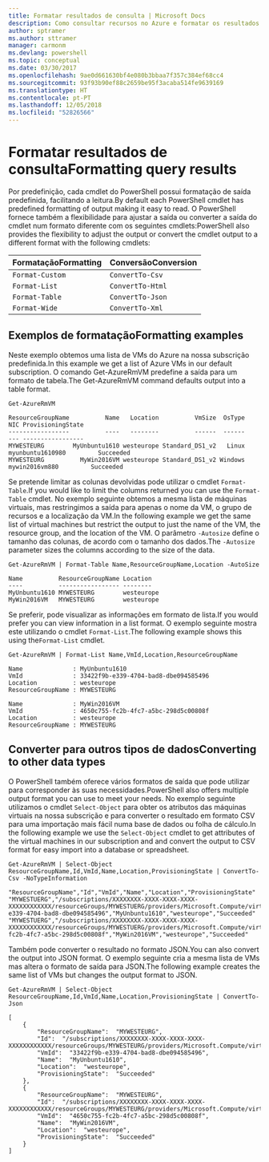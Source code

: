 ```yaml
---
title: Formatar resultados de consulta | Microsoft Docs
description: Como consultar recursos no Azure e formatar os resultados.
author: sptramer
ms.author: sttramer
manager: carmonm
ms.devlang: powershell
ms.topic: conceptual
ms.date: 03/30/2017
ms.openlocfilehash: 9ae0d661630bf4e080b3bbaa7f357c384ef68cc4
ms.sourcegitcommit: 93f93b90ef88c2659be95f3acaba514fe9639169
ms.translationtype: HT
ms.contentlocale: pt-PT
ms.lasthandoff: 12/05/2018
ms.locfileid: "52826566"
---
```

# <a name="formatting-query-results"></a><span data-ttu-id="d7f5d-103">Formatar resultados de consulta</span><span class="sxs-lookup"><span data-stu-id="d7f5d-103">Formatting query results</span></span>

<span data-ttu-id="d7f5d-104">Por predefinição, cada cmdlet do PowerShell possui formatação de saída predefinida, facilitando a leitura.</span><span class="sxs-lookup"><span data-stu-id="d7f5d-104">By default each PowerShell cmdlet has predefined formatting of output making it easy to read.</span></span>  <span data-ttu-id="d7f5d-105">O PowerShell fornece também a flexibilidade para ajustar a saída ou converter a saída do cmdlet num formato diferente com os seguintes cmdlets:</span><span class="sxs-lookup"><span data-stu-id="d7f5d-105">PowerShell also provides the flexibility to adjust the output or convert the cmdlet output to a different format with the following cmdlets:</span></span>

| <span data-ttu-id="d7f5d-106">Formatação</span><span class="sxs-lookup"><span data-stu-id="d7f5d-106">Formatting</span></span>      | <span data-ttu-id="d7f5d-107">Conversão</span><span class="sxs-lookup"><span data-stu-id="d7f5d-107">Conversion</span></span>       |
|-----------------|------------------|
| `Format-Custom` | `ConvertTo-Csv`  |
| `Format-List`   | `ConvertTo-Html` |
| `Format-Table`  | `ConvertTo-Json` |
| `Format-Wide`   | `ConvertTo-Xml`  |

## <a name="formatting-examples"></a><span data-ttu-id="d7f5d-108">Exemplos de formatação</span><span class="sxs-lookup"><span data-stu-id="d7f5d-108">Formatting examples</span></span>

<span data-ttu-id="d7f5d-109">Neste exemplo obtemos uma lista de VMs do Azure na nossa subscrição predefinida.</span><span class="sxs-lookup"><span data-stu-id="d7f5d-109">In this example we get a list of Azure VMs in our default subscription.</span></span>  <span data-ttu-id="d7f5d-110">O comando Get-AzureRmVM predefine a saída para um formato de tabela.</span><span class="sxs-lookup"><span data-stu-id="d7f5d-110">The Get-AzureRmVM command defaults output into a table format.</span></span>

```powershell-interactive
Get-AzureRmVM
```

```output
ResourceGroupName          Name   Location          VmSize  OsType              NIC ProvisioningState
-----------------          ----   --------          ------  ------              --- -----------------
MYWESTEURG        MyUnbuntu1610 westeurope Standard_DS1_v2   Linux myunbuntu1610980         Succeeded
MYWESTEURG          MyWin2016VM westeurope Standard_DS1_v2 Windows   mywin2016vm880         Succeeded
```

<span data-ttu-id="d7f5d-111">Se pretende limitar as colunas devolvidas pode utilizar o cmdlet `Format-Table`.</span><span class="sxs-lookup"><span data-stu-id="d7f5d-111">If you would like to limit the columns returned you can use the `Format-Table` cmdlet.</span></span> <span data-ttu-id="d7f5d-112">No exemplo seguinte obtemos a mesma lista de máquinas virtuais, mas restringimos a saída para apenas o nome da VM, o grupo de recursos e a localização da VM.</span><span class="sxs-lookup"><span data-stu-id="d7f5d-112">In the following example we get the same list of virtual machines but restrict the output to just the name of the VM, the resource group, and the location of the VM.</span></span>  <span data-ttu-id="d7f5d-113">O parâmetro `-Autosize` define o tamanho das colunas, de acordo com o tamanho dos dados.</span><span class="sxs-lookup"><span data-stu-id="d7f5d-113">The `-Autosize` parameter sizes the columns according to the size of the data.</span></span>

```powershell-interactive
Get-AzureRmVM | Format-Table Name,ResourceGroupName,Location -AutoSize
```

```output
Name          ResourceGroupName Location
----          ----------------- --------
MyUnbuntu1610 MYWESTEURG        westeurope
MyWin2016VM   MYWESTEURG        westeurope
```

<span data-ttu-id="d7f5d-114">Se preferir, pode visualizar as informações em formato de lista.</span><span class="sxs-lookup"><span data-stu-id="d7f5d-114">If you would prefer you can view information in a list format.</span></span> <span data-ttu-id="d7f5d-115">O exemplo seguinte mostra este utilizando o cmdlet `Format-List`.</span><span class="sxs-lookup"><span data-stu-id="d7f5d-115">The following example shows this using the`Format-List` cmdlet.</span></span>

```powershell-interactive
Get-AzureRmVM | Format-List Name,VmId,Location,ResourceGroupName
```

```output
Name              : MyUnbuntu1610
VmId              : 33422f9b-e339-4704-bad8-dbe094585496
Location          : westeurope
ResourceGroupName : MYWESTEURG

Name              : MyWin2016VM
VmId              : 4650c755-fc2b-4fc7-a5bc-298d5c00808f
Location          : westeurope
ResourceGroupName : MYWESTEURG
```

## <a name="converting-to-other-data-types"></a><span data-ttu-id="d7f5d-116">Converter para outros tipos de dados</span><span class="sxs-lookup"><span data-stu-id="d7f5d-116">Converting to other data types</span></span>

<span data-ttu-id="d7f5d-117">O PowerShell também oferece vários formatos de saída que pode utilizar para corresponder às suas necessidades.</span><span class="sxs-lookup"><span data-stu-id="d7f5d-117">PowerShell also offers multiple output format you can use to meet your needs.</span></span>  <span data-ttu-id="d7f5d-118">No exemplo seguinte utilizamos o cmdlet `Select-Object` para obter os atributos das máquinas virtuais na nossa subscrição e para converter o resultado em formato CSV para uma importação mais fácil numa base de dados ou folha de cálculo.</span><span class="sxs-lookup"><span data-stu-id="d7f5d-118">In the following example we use the `Select-Object` cmdlet to get attributes of the virtual machines in our subscription and and convert the output to CSV format for easy import into a database or spreadsheet.</span></span>

```powershell-interactive
Get-AzureRmVM | Select-Object ResourceGroupName,Id,VmId,Name,Location,ProvisioningState | ConvertTo-Csv -NoTypeInformation
```

```output
"ResourceGroupName","Id","VmId","Name","Location","ProvisioningState"
"MYWESTUERG","/subscriptions/XXXXXXXX-XXXX-XXXX-XXXX-XXXXXXXXXXXX/resourceGroups/MYWESTUERG/providers/Microsoft.Compute/virtualMachines/MyUnbuntu1610","33422f9b-e339-4704-bad8-dbe094585496","MyUnbuntu1610","westeurope","Succeeded"
"MYWESTUERG","/subscriptions/XXXXXXXX-XXXX-XXXX-XXXX-XXXXXXXXXXXX/resourceGroups/MYWESTUERG/providers/Microsoft.Compute/virtualMachines/MyWin2016VM","4650c755-fc2b-4fc7-a5bc-298d5c00808f","MyWin2016VM","westeurope","Succeeded"
```

<span data-ttu-id="d7f5d-119">Também pode converter o resultado no formato JSON.</span><span class="sxs-lookup"><span data-stu-id="d7f5d-119">You can also convert the output into JSON format.</span></span>  <span data-ttu-id="d7f5d-120">O exemplo seguinte cria a mesma lista de VMs mas altera o formato de saída para JSON.</span><span class="sxs-lookup"><span data-stu-id="d7f5d-120">The following example creates the same list of VMs but changes the output format to JSON.</span></span>

```powershell-interactive
Get-AzureRmVM | Select-Object ResourceGroupName,Id,VmId,Name,Location,ProvisioningState | ConvertTo-Json
```

```output
[
    {
        "ResourceGroupName":  "MYWESTEURG",
        "Id":  "/subscriptions/XXXXXXXX-XXXX-XXXX-XXXX-XXXXXXXXXXXX/resourceGroups/MYWESTEURG/providers/Microsoft.Compute/virtualMachines/MyUnbuntu1610",
        "VmId":  "33422f9b-e339-4704-bad8-dbe094585496",
        "Name":  "MyUnbuntu1610",
        "Location":  "westeurope",
        "ProvisioningState":  "Succeeded"
    },
    {
        "ResourceGroupName":  "MYWESTEURG",
        "Id":  "/subscriptions/XXXXXXXX-XXXX-XXXX-XXXX-XXXXXXXXXXXX/resourceGroups/MYWESTEURG/providers/Microsoft.Compute/virtualMachines/MyWin2016VM",
        "VmId":  "4650c755-fc2b-4fc7-a5bc-298d5c00808f",
        "Name":  "MyWin2016VM",
        "Location":  "westeurope",
        "ProvisioningState":  "Succeeded"
    }
]
```
